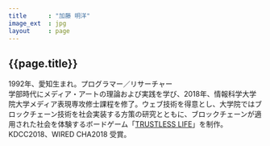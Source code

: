 ```yaml
---
title      : "加藤 明洋"
image_ext  : jpg
layout     : page
---
```


## {{page.title}}

1992年、愛知生まれ。プログラマー／リサーチャー  
学部時代にメディア・アートの理論および実践を学び、2018年、情報科学大学院大学メディア表現専攻修士課程を修了。ウェブ技術を得意とし、大学院ではブロックチェーン技術を社会実装する方策の研究とともに、ブロックチェーンが適用された社会を体験するボードゲーム「[TRUSTLESS LIFE](https://trustless.life)」を制作。KDCC2018、WIRED CHA2018 受賞。
